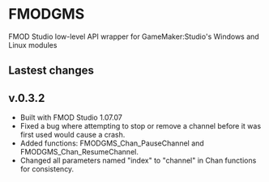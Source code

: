 # FMODGMS
FMOD Studio low-level API wrapper for GameMaker:Studio's Windows and Linux modules

Lastest changes
---------

v.0.3.2
-------

- Built with FMOD Studio 1.07.07
- Fixed a bug where attempting to stop or remove a channel before it was first used would cause a crash.
- Added functions: FMODGMS_Chan_PauseChannel and FMODGMS_Chan_ResumeChannel.
- Changed all parameters named "index" to "channel" in Chan functions for consistency.
